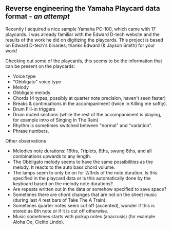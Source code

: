## Reverse engineering the Yamaha Playcard data format - *an attempt*

Recently I acquired a nice sample Yamaha PC-100, which came with 17 playcards. I was already familiar with the Edward D-tech website and the results of the work he did on digitizing the playcards.
This project is based on Edward D-tech's binaries; thanks Edward (& Jayson Smith) for your work!

Checking out some of the playcards, this seems to be the information that can be present on the playcards:  
- Voice type
- "Obbligato" voice type
- Melody
- Obbligato melody
- Chords (4 types, possibly at quarter note precision, haven't seen faster)
- Breaks & continuations in the accompaniment (twice in Killing me softly).
- Drum Fill-in triggers
- Drum muted sections (while the rest of the accompaniment is playing, for example intro of Singing In The Rain)
- Rhythm is sometimes switched between "normal" and "variation".
- Phrase numbers.

Other observations
- Melodies note durations: 16ths, Triplets, 8ths, swung 8ths, and all combinations upwards to any length.
- The Obbligato melody seems to have the same possibilities as the melody. It reacts to the auto bass chord volume.
- The lamps seem to only be on for 2/3rds of the note duration. Is this specified in the playcard data or is this automatically done by the keyboard based on the melody note durations?
- Are repeats written out in the data or somehow specified to save space?
- Sometimes there are chord changes that are not on the sheet music (during last 4 rest bars of Take The A Train).
- Sometimes quarter notes seem cut off (accented), wonder if this is stored as 8th note or if it is cut off otherwise.
- Music sometimes starts with pickup notes (anacrusis) (for example Aloha Oe, Cielito Lindo).

